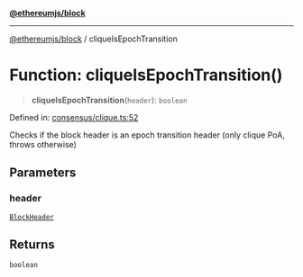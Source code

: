 [**@ethereumjs/block**](../README.md)

***

[@ethereumjs/block](../README.md) / cliqueIsEpochTransition

# Function: cliqueIsEpochTransition()

> **cliqueIsEpochTransition**(`header`): `boolean`

Defined in: [consensus/clique.ts:52](https://github.com/ethereumjs/ethereumjs-monorepo/blob/master/packages/block/src/consensus/clique.ts#L52)

Checks if the block header is an epoch transition
header (only clique PoA, throws otherwise)

## Parameters

### header

[`BlockHeader`](../classes/BlockHeader.md)

## Returns

`boolean`
